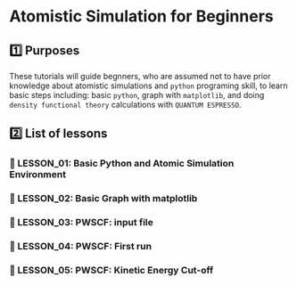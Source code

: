 # Atomistic Simulation for Beginners

## :one: Purposes
These tutorials will guide begnners, who are assumed not to have prior knowledge about atomistic simulations and `python` programing skill, to learn basic steps including: basic `python`, graph with `matplotlib`, and doing `density functional theory` calculations with `QUANTUM ESPRESSO`.

## :two: List of lessons
### :large_blue_diamond: LESSON_01: Basic Python and Atomic Simulation Environment 
### :large_blue_diamond: LESSON_02: Basic Graph with matplotlib
### :large_blue_diamond: LESSON_03: PWSCF: input file
### :large_blue_diamond: LESSON_04: PWSCF: First run
### :large_blue_diamond: LESSON_05: PWSCF: Kinetic Energy Cut-off
